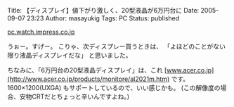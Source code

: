 Title: 【ディスプレイ】値下がり激しく、20型液晶が6万円台に
Date: 2005-09-07 23:23
Author: masayukig
Tags: PC
Status: published

[pc.watch.impress.co.jp](http://pc.watch.impress.co.jp/docs/2005/0907/p_dsp.htm)

うぉー。すげー。
こりゃ、次ディスプレー買うときは、
「よほどのことがない限り液晶ディスプレイだな」
と思いました。

ちなみに、「6万円台の20型液晶ディスプレイ」は、これ
[www.acer.co.jp](http://www.acer.co.jp/products/monitore/al2021m.htm)
です。
1600×1200(UXGA)
もサポートしているので、いい感じかも。
(この解像度の場合、安物CRTだとちょっと辛いんですよね。)
